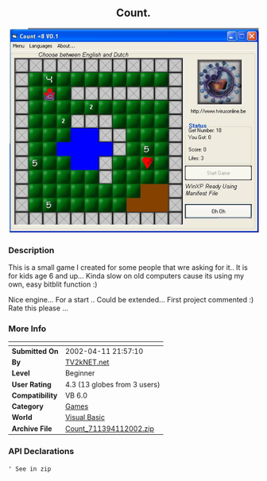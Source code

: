 ﻿<div align="center">

## Count\.

<img src="PIC2002411194522082.JPG">
</div>

### Description

This is a small game I created for some people that wre asking for it.. It is for kids age 6 and up... Kinda slow on old computers cause its using my own, easy bitblit function :)

Nice engine... For a start .. Could be extended... First project commented :) Rate this please ...
 
### More Info
 


<span>             |<span>
---                |---
**Submitted On**   |2002-04-11 21:57:10
**By**             |[TV2kNET\.net](https://github.com/Planet-Source-Code/PSCIndex/blob/master/ByAuthor/tv2knet-net.md)
**Level**          |Beginner
**User Rating**    |4.3 (13 globes from 3 users)
**Compatibility**  |VB 6\.0
**Category**       |[Games](https://github.com/Planet-Source-Code/PSCIndex/blob/master/ByCategory/games__1-38.md)
**World**          |[Visual Basic](https://github.com/Planet-Source-Code/PSCIndex/blob/master/ByWorld/visual-basic.md)
**Archive File**   |[Count\_711394112002\.zip](https://github.com/Planet-Source-Code/tv2knet-net-count__1-33710/archive/master.zip)

### API Declarations

```
' See in zip
```





